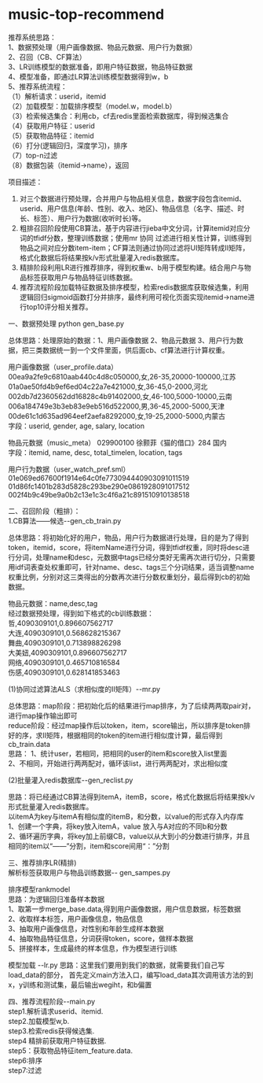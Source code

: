 # music-top-recommend 
推荐系统思路：  
1、数据预处理（用户画像数据、物品元数据、用户行为数据）   
2、召回（CB、CF算法）    
3、LR训练模型的数据准备，即用户特征数据，物品特征数据  
4、模型准备，即通过LR算法训练模型数据得到w，b   
5、推荐系统流程：  
（1）解析请求：userid，itemid  
（2）加载模型：加载排序模型（model.w，model.b）  
（3）检索候选集合：利用cb，cf去redis里面检索数据库，得到候选集合  
（4）获取用户特征：userid  
（5）获取物品特征：itemid  
（6）打分(逻辑回归，深度学习)，排序  
（7）top-n过滤  
（8）数据包装（itemid->name），返回  

项目描述：
1.	对三个数据进行预处理，合并用户与物品相关信息，数据字段包含itemid、userid、用户信息(年龄、性别、收入、地区)、物品信息（名字、描述、时长、标签）、用户行为数据(收听时长)等。 
2.	粗排召回阶段使用CB算法，基于内容进行jieba中文分词，计算itemid对应分词的tfidf分数，整理训练数据；使用mr 协同 
过滤进行相关性计算，训练得到物品之间对应分数item-item；CF算法则通过协同过滤将UI矩阵转成II矩阵，格式化数据后将结果按k/v形式批量灌入redis数据库。 
3.	精排阶段利用LR进行推荐排序，得到权重w、b用于模型构建。结合用户与物品标签获取用户与物品特征训练数据。 
4.	推荐流程阶段加载特征数据及排序模型，检索redis数据库获取候选集，利用逻辑回归sigmoid函数打分并排序，最终利用可视化页面实现itemid->name进行top10评分相关推荐。 

一、数据预处理  python gen_base.py

总体思路：处理原始的数据：1、用户画像数据 2、物品元数据 3、用户行为数据，把三类数据统一到一个文件里面，供后面cb、cf算法进行计算权重。 
 
用户画像数据（user_profile.data）  
00ea9a2fe9c6810aab440c4d8c050000,女,26-35,20000-100000,江苏  
01a0ae50fd4b9ef6ed04c22a7e421000,女,36-45,0-2000,河北  
002db7d2360562dd16828c4b91402000,女,46-100,5000-10000,云南  
006a184749e3b3eb83e9eb516d522000,男,36-45,2000-5000,天津  
00de61c1d635ad964eef2aefa8292000,女,19-25,2000-5000,内蒙古  
字段：userid, gender, age, salary, location  

物品元数据（music_meta） 
029900100  徐颢菲《猫的借口》284 国内  
字段：itemid, name, desc, total_timelen, location, tags  

用户行为数据（user_watch_pref.sml）  
01e069ed67600f1914e64c0fe773094440903091011519  
01d86fc1401b283d5828c293be290e0861928091017512  
002f4b9c49be9a0b2c13e1c3c4f6a21c891510910138518  


二、召回阶段（粗排）：    
1.CB算法——候选--gen_cb_train.py    

总体思路：将初始化好的用户，物品，用户行为数据进行处理，目的是为了得到token，itemid，score，将itemName进行分词，得到tfidf权重，同时将desc进行分词，处理name和desc，元数据中tags已经分类好无需再次进行切分，只需要用idf词表查处权重即可，针对name、desc、tags三个分词结果，适当调整name权重比例，分别对这三类得出的分数再次进行分数权重划分，最后得到cb的初始数据。

物品元数据：name,desc,tag    
经过数据预处理，得到如下格式的cb训练数据：    
哲,4090309101,0.896607562717    
大连,4090309101,0.568628215367    
舞曲,4090309101,0.713898826298    
大美妞,4090309101,0.896607562717    
网络,4090309101,0.465710816584    
伤感,4090309101,0.628141853463    

(1)协同过滤算法ALS（求相似度的II矩阵）--mr.py     

总体思路：map阶段：把初始化后的结果进行map排序，为了后续两两取pair对，进行map操作输出即可     
         reduce阶段：经过map操作后以token，item，score输出，所以排序是token排好的序，求II矩阵，根据相同的token的item进行相似度计算，最后得到cb_train.data   
    思路： 
        1、统计user，若相同，把相同的user的item和score放入list里面   
        2、不相同，开始进行两两配对，循环该list，进行两两配对，求出相似度   

(2)批量灌入redis数据库--gen_reclist.py     

思路：将已经通过CB算法得到itemA，itemB，score，格式化数据后将结果按k/v形式批量灌入redis数据库。     
    以itemA为key与itemA有相似度的itemB，和分数，以value的形式存入内存库     
        1、创建一个字典，将key放入itemA，value 放入与A对应的不同b和分数     
        2、循环遍历字典，将key加上前缀CB，value以从大到小的分数进行排序，并且相同的item以“——”分割，item和score间用“：”分割    


三、推荐排序LR(精排)   
解析标签获取用户与物品训练数据-- gen_sampes.py     

排序模型rankmodel    
思路：为逻辑回归准备样本数据  
      1、取第一步merge_base.data,得到用户画像数据，用户信息数据，标签数据   
      2、收取样本标签，用户画像信息，物品信息   
      3、抽取用户画像信息，对性别和年龄生成样本数据   
      4、抽取物品特征信息，分词获得token，score，做样本数据   
      5、拼接样本，生成最终的样本信息，作为模型进行训练   

模型加载 --lr.py 
思路：这里我们要用到我们的数据，就需要我们自己写load_data的部分， 首先定义main方法入口，编写load_data其次调用该方法的到x，y训练和测试集，最后输出wegiht，和b偏置 

四、推荐流程阶段--main.py   
step1.解析请求userid、itemid.   
step2.加载模型w,b.   
step3.检索redis获得候选集.    
step4 精排前获取用户特征数据.   
step5：获取物品特征item_feature.data.   
step6:排序   
step7:过滤   
